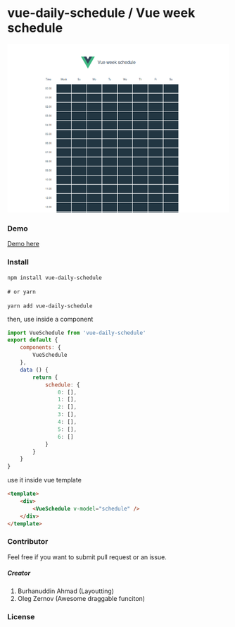 # vue-daily-schedule / Vue week schedule

<div align='center'>

[![VEDR](./src/assets/preview.png)](.)

</div>

### Demo

[Demo here](https://vue-daily-schedule.vercel.app/)

### Install
```
npm install vue-daily-schedule

# or yarn

yarn add vue-daily-schedule
```
then, use inside a component
```javascript
import VueSchedule from 'vue-daily-schedule'
export default {
    components: {
        VueSchedule
    },
    data () {
        return {
            schedule: {
                0: [],
                1: [],
                2: [],
                3: [],
                4: [],
                5: [],
                6: []
            }
        }
    }
}
```
use it inside vue template
```html
<template>
    <div>
        <VueSchedule v-model="schedule" />
    </div>
</template>
```

### Contributor
Feel free if you want to submit pull request or an issue.

##### Creator
1. Burhanuddin Ahmad (Layoutting)
2. Oleg Zernov (Awesome draggable funciton)

### License
